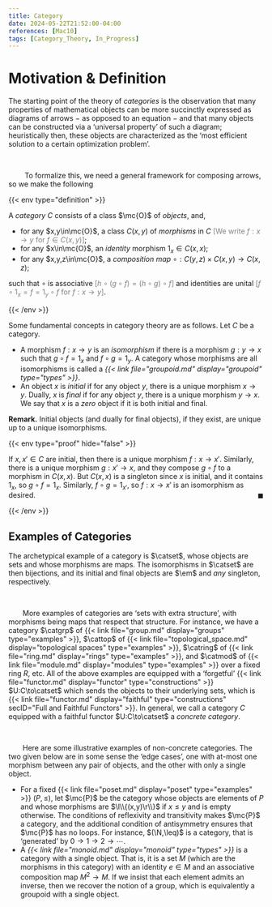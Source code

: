 ```yaml
---
title: Category
date: 2024-05-22T21:52:00-04:00
references: [Mac10]
tags: [Category_Theory, In_Progress]
---
```


# Motivation & Definition

The starting point of the theory of *categories* is the observation that many properties of mathematical objects can be more succinctly expressed as diagrams of arrows $-$ as opposed to an equation $-$ and that many objects can be constructed via a ‘universal property’ of such a diagram; heuristically then, these objects are characterized as the ‘most efficient solution to a certain optimization problem’.

<br>

&emsp;&emsp; To formalize this, we need a general framework for composing arrows, so we make the following

{{< env type="definition" >}}

A *category* $C$ consists of a class $\mc{O}$ of *objects*, and,
* for any $x,y\in\mc{O}$, a class $C(x,y)$ of *morphisms* in $C$ <span style="color:gray">[We write $f:x\to y$ for $f\in C(x,y)$]</span>;
* for any $x\in\mc{O}$, an *identity* morphism $1_x\in C(x,x)$;
* for any $x,y,z\in\mc{O}$, a *composition map* $\circ:C(y,z)\times C(x,y)\to C(x,z)$;

such that $\circ$ is associative <span style="color:gray">[$h\circ(g\circ f)=(h\circ g)\circ f$]</span> and identities are unital <span style="color:gray">[$f\circ1_x=f=1_y\circ f$ for $f:x\to y$]</span>.

{{< /env >}}

Some fundamental concepts in category theory are as follows. Let $C$ be a category.
* A morphism $f:x\to y$ is an *isomorphism* if there is a morphism $g:y\to x$ such that $g\circ f=1_x$ and $f\circ g=1_y$. A category whose morphisms are all isomorphisms is called a *{{< link file="groupoid.md" display="groupoid" type="types" >}}*.
* An object $x$ is *initial* if for any object $y$, there is a unique morphism $x\to y$. Dually, $x$ is *final* if for any object $y$, there is a unique morphism $y\to x$. We say that $x$ is a *zero* object if it is both initial and final.

**Remark.**  Initial objects (and dually for final objects), if they exist, are unique up to a unique isomorphisms.

<div class="space"></div>

{{< env type="proof" hide="false" >}}

If $x,x'\in C$ are initial, then there is a unique morphism $f:x\to x'$. Similarly, there is a unique morphism $g:x'\to x$, and they compose $g\circ f$ to a morphism in $C(x,x)$. But $C(x,x)$ is a singleton since $x$ is initial, and it contains $1_x$, so $g\circ f=1_x$. Similarly, $f\circ g=1_{x'}$, so $f:x\to x'$ is an isomorphism as desired.<span style="float:right;">$\blacksquare$</span>

{{< /env >}}

<div class="space"></div>

## Examples of Categories

The archetypical example of a category is $\catset$, whose objects are sets and whose morphisms are maps. The isomorphisms in $\catset$ are then bijections, and its initial and final objects are $\em$ and *any* singleton, respectively.

<br>

&emsp;&emsp;More examples of categories are ‘sets with extra structure’, with morphisms being maps that respect that structure. For instance, we have a category $\catgrp$ of {{< link file="group.md" display="groups" type="examples" >}}, $\cattop$ of {{< link file="topological_space.md" display="topological spaces" type="examples" >}}, $\catring$ of {{< link file="ring.md" display="rings" type="examples" >}}, and $\catmod$ of {{< link file="module.md" display="modules" type="examples" >}} over a fixed ring $R$, etc. All of the above examples are equipped with a ‘forgetful’ {{< link file="functor.md" display="functor" type="constructions" >}} $U:C\to\catset$ which sends the objects to their underlying sets, which is {{< link file="functor.md" display="faithful" type="constructions" secID="Full and Faithful Functors" >}}. In general, we call a category $C$ equipped with a faithful functor $U:C\to\catset$ a *concrete category*.

<br>

&emsp;&emsp;Here are some illustrative examples of non-concrete categories. The two given below are in some sense the ‘edge cases’, one with at-most one morphism between any pair of objects, and the other with only a single object.
* For a fixed {{< link file="poset.md" display="poset" type="examples" >}} $(P,\leq)$, let $\mc{P}$ be the category whose objects are elements of $P$ and whose morphisms are $\l\\{(x,y)\r\\}$ if $x\leq y$ and is empty otherwise. The conditions of reflexivity and transitivity makes $\mc{P}$ a category, and the additional condition of antisymmetry ensures that $\mc{P}$ has no loops. For instance, $(\N,\leq)$ is a category, that is ‘generated’ by $0\rightarrow1\rightarrow2\rightarrow\cdots$.
* A *{{< link file="monoid.md" display="monoid" type="types" >}}* is a category with a single object. That is, it is a set $M$ (which are the morphisms in this category) with an identity $e\in M$ and an associative composition map $M^2\to M$. If we insist that each element admits an inverse, then we recover the notion of a group, which is equivalently a groupoid with a single object.
